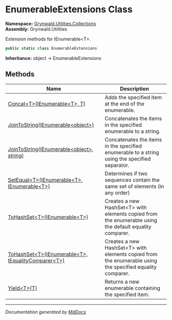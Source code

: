 ﻿<!--  
  <auto-generated>   
    The contents of this file were generated by a tool.  
    Changes to this file may be list if the file is regenerated  
  </auto-generated>   
-->

# EnumerableExtensions Class

**Namespace:** [Grynwald.Utilities.Collections](../index.md)  
**Assembly:** Grynwald.Utilities

Extension methods for IEnumerable\<T\>.

```csharp
public static class EnumerableExtensions
```

**Inheritance:** object → EnumerableExtensions

## Methods

| Name                                                                                                                       | Description                                                                                                |
| -------------------------------------------------------------------------------------------------------------------------- | ---------------------------------------------------------------------------------------------------------- |
| [Concat\<T\>(IEnumerable\<T\>, T)](methods/Concat.md)                                                                      | Adds the specified item at the end of the enumerable.                                                      |
| [JoinToString(IEnumerable\<object\>)](methods/JoinToString.md#jointostringienumerableobject)                               | Concatenates the items in the specified enumerable to a string.                                            |
| [JoinToString(IEnumerable\<object\>, string)](methods/JoinToString.md#jointostringienumerableobject-string)                | Concatenates the items in the specified enumerable to a string using the specified separator.              |
| [SetEqual\<T\>(IEnumerable\<T\>, IEnumerable\<T\>)](methods/SetEqual.md)                                                   | Determines if two sequences contain the same set of elements (in any order)                                |
| [ToHashSet\<T\>(IEnumerable\<T\>)](methods/ToHashSet.md#tohashsettienumerablet)                                            | Creates a new HashSet\<T\> with elements copied from the enumerable using the default equality comparer.   |
| [ToHashSet\<T\>(IEnumerable\<T\>, IEqualityComparer\<T\>)](methods/ToHashSet.md#tohashsettienumerablet-iequalitycomparert) | Creates a new HashSet\<T\> with elements copied from the enumerable using the specified equality comparer. |
| [Yield\<T\>(T)](methods/Yield.md)                                                                                          | Returns a new enumerable containing the specified item.                                                    |

___

*Documentation generated by [MdDocs](https://github.com/ap0llo/mddocs)*
